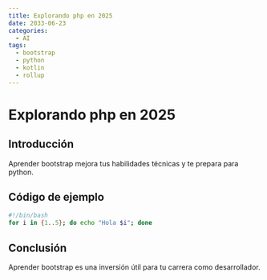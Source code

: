 ```yaml
---
title: Explorando php en 2025
date: 2033-06-23
categories:
  - AI
tags:
  - bootstrap
  - python
  - kotlin
  - rollup
---
```


# Explorando php en 2025

## Introducción

Aprender bootstrap mejora tus habilidades técnicas y te prepara para python.

## Código de ejemplo

```bash
#!/bin/bash
for i in {1..5}; do echo "Hola $i"; done
```

## Conclusión

Aprender bootstrap es una inversión útil para tu carrera como desarrollador.
